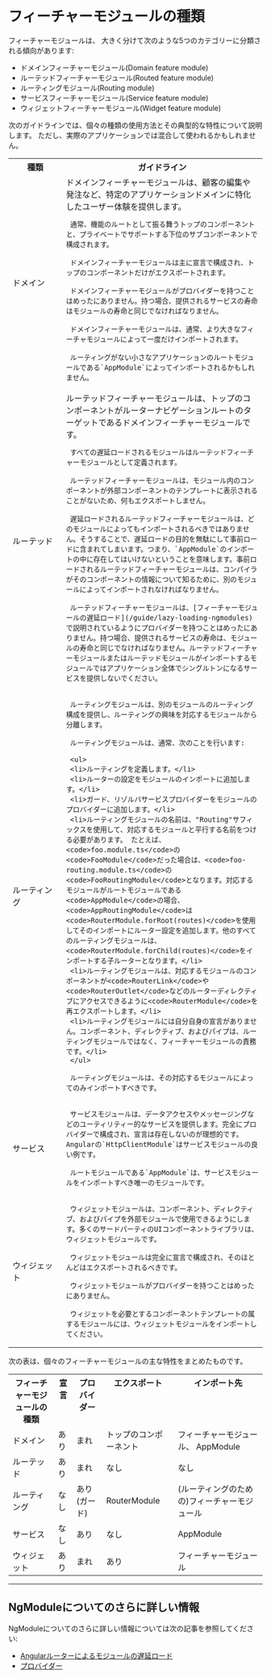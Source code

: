 # フィーチャーモジュールの種類

フィーチャーモジュールは、
大きく分けて次のような5つのカテゴリーに分類される傾向があります:

* ドメインフィーチャーモジュール(Domain feature module)
* ルーテッドフィーチャーモジュール(Routed feature module)
* ルーティングモジュール(Routing module)
* サービスフィーチャーモジュール(Service feature module)
* ウィジェットフィーチャーモジュール(Widget feature module)

次のガイドラインでは、個々の種類の使用方法とその典型的な特性について説明します。
ただし、実際のアプリケーションでは混合して使われるかもしれません。

<table>

 <tr>
   <th style="vertical-align: top; min-width: 90px">
     種類
   </th>

   <th style="vertical-align: top">
     ガイドライン
   </th>
 </tr>

 <tr>
   <td>ドメイン</td>
   <td>
     ドメインフィーチャーモジュールは、顧客の編集や発注など、特定のアプリケーションドメインに特化したユーザー体験を提供します。

     通常、機能のルートとして振る舞うトップのコンポーネントと、プライベートでサポートする下位のサブコンポーネントで構成されます。

     ドメインフィーチャーモジュールは主に宣言で構成され、トップのコンポーネントだけがエクスポートされます。

     ドメインフィーチャーモジュールがプロバイダーを持つことはめったにありません。持つ場合、提供されるサービスの寿命はモジュールの寿命と同じでなければなりません。

     ドメインフィーチャーモジュールは、通常、より大きなフィーチャモジュールによって一度だけインポートされます。

     ルーティングがない小さなアプリケーションのルートモジュールである`AppModule`によってインポートされるかもしれません。
   </td>
 </tr>
 <tr>
   <td>ルーテッド</td>
   <td>
     ルーテッドフィーチャーモジュールは、トップのコンポーネントがルーターナビゲーションルートのターゲットであるドメインフィーチャーモジュールです。

     すべての遅延ロードされるモジュールはルーテッドフィーチャーモジュールとして定義されます。

     ルーテッドフィーチャーモジュールは、モジュール内のコンポーネントが外部コンポーネントのテンプレートに表示されることがないため、何もエクスポートしません。

     遅延ロードされるルーテッドフィーチャーモジュールは、どのモジュールによってもインポートされるべきではありません。そうすることで、遅延ロードの目的を無駄にして事前ロードに含まれてしまいます。つまり、`AppModule`のインポートの中に存在してはいけないということを意味します。事前ロードされるルーテッドフィーチャーモジュールは、コンパイラがそのコンポーネントの情報について知るために、別のモジュールによってインポートされなければなりません。

     ルーテッドフィーチャーモジュールは、[フィーチャーモジュールの遅延ロード](/guide/lazy-loading-ngmodules)で説明されているようにプロバイダーを持つことはめったにありません。持つ場合、提供されるサービスの寿命は、モジュールの寿命と同じでなければなりません。ルーテッドフィーチャーモジュールまたはルーテッドモジュールがインポートするモジュールではアプリケーション全体でシングルトンになるサービスを提供しないでください。
   </td>
 </tr>

 <tr>
   <td>ルーティング</td>
   <td>

     ルーティングモジュールは、別のモジュールのルーティング構成を提供し、ルーティングの興味を対応するモジュールから分離します。

     ルーティングモジュールは、通常、次のことを行います:

     <ul>
     <li>ルーティングを定義します。</li>
     <li>ルーターの設定をモジュールのインポートに追加します。</li>
     <li>ガード、リゾルバサービスプロバイダーをモジュールのプロバイダーに追加します。</li>
     <li>ルーティングモジュールの名前は、"Routing"サフィックスを使用して、対応するモジュールと平行する名前をつける必要があります。 たとえば、<code>foo.module.ts</code>の<code>FooModule</code>だった場合は、<code>foo-routing.module.ts</code>の<code>FooRoutingModule</code>となります。対応するモジュールがルートモジュールである<code>AppModule</code>の場合、<code>AppRoutingModule</code>は<code>RouterModule.forRoot(routes)</code>を使用してそのインポートにルーター設定を追加します。他のすべてのルーティングモジュールは、<code>RouterModule.forChild(routes)</code>をインポートする子ルーターとなります。</li>
     <li>ルーティングモジュールは、対応するモジュールのコンポーネントが<code>RouterLink</code>や<code>RouterOutlet</code>などのルーターディレクティブにアクセスできるように<code>RouterModule</code>を再エクスポートします。</li>
     <li>ルーティングモジュールには自分自身の宣言がありません。コンポーネント、ディレクティブ、およびパイプは、ルーティングモジュールではなく、フィーチャーモジュールの責務です。</li>
     </ul>

     ルーティングモジュールは、その対応するモジュールによってのみインポートすべきです。

   </td>
 </tr>

 <tr>
   <td>サービス</td>
   <td>

     サービスモジュールは、データアクセスやメッセージングなどのユーティリティー的なサービスを提供します。完全にプロバイダーで構成され、宣言は存在しないのが理想的です。 Angularの`HttpClientModule`はサービスモジュールの良い例です。

     ルートモジュールである`AppModule`は、サービスモジュールをインポートすべき唯一のモジュールです。

   </td>
 </tr>

 <tr>
   <td>ウィジェット</td>
   <td>

     ウィジェットモジュールは、コンポーネント、ディレクティブ、およびパイプを外部モジュールで使用できるようにします。多くのサードパーティのUIコンポーネントライブラリは、ウィジェットモジュールです。

     ウィジェットモジュールは完全に宣言で構成され、そのほとんどはエクスポートされるべきです。

     ウィジェットモジュールがプロバイダーを持つことはめったにありません。

     ウィジェットを必要とするコンポーネントテンプレートの属するモジュールには、ウィジェットモジュールをインポートしてください。

   </td>
 </tr>

</table>

次の表は、個々のフィーチャーモジュールの主な特性をまとめたものです。

<table>
 <tr>
   <th style="vertical-align: top">
     フィーチャーモジュールの種類
   </th>

   <th style="vertical-align: top">
     宣言
   </th>

   <th style="vertical-align: top">
     プロバイダー
   </th>

   <th style="vertical-align: top">
     エクスポート
   </th>

   <th style="vertical-align: top">
     インポート先
   </th>
 </tr>

 <tr>
   <td>ドメイン</td>
   <td>あり</td>
   <td>まれ</td>
   <td>トップのコンポーネント</td>
   <td>フィーチャーモジュール、 AppModule</td>
 </tr>

 <tr>
   <td>ルーテッド</td>
   <td>あり</td>
   <td>まれ</td>
   <td>なし</td>
   <td>なし</td>
 </tr>

 <tr>
   <td>ルーティング</td>
   <td>なし</td>
   <td>あり (ガード)</td>
   <td>RouterModule</td>
   <td>(ルーティングのための)フィーチャーモジュール</td>
 </tr>

 <tr>
   <td>サービス</td>
   <td>なし</td>
   <td>あり</td>
   <td>なし</td>
   <td>AppModule</td>
 </tr>

 <tr>
   <td>ウィジェット</td>
   <td>あり</td>
   <td>まれ</td>
   <td>あり</td>
   <td>フィーチャーモジュール</td>
 </tr>
</table>

<hr />

## NgModuleについてのさらに詳しい情報

NgModuleについてのさらに詳しい情報については次の記事を参照してください:
* [Angularルーターによるモジュールの遅延ロード](guide/lazy-loading-ngmodules)
* [プロバイダー](guide/providers)
